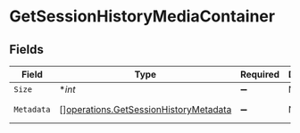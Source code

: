 # GetSessionHistoryMediaContainer


## Fields

| Field                                                                                                                                                                                                                                                                                                                                                                                                                                                                                                                                                                                                                                                 | Type                                                                                                                                                                                                                                                                                                                                                                                                                                                                                                                                                                                                                                                  | Required                                                                                                                                                                                                                                                                                                                                                                                                                                                                                                                                                                                                                                              | Description                                                                                                                                                                                                                                                                                                                                                                                                                                                                                                                                                                                                                                           | Example                                                                                                                                                                                                                                                                                                                                                                                                                                                                                                                                                                                                                                               |
| ----------------------------------------------------------------------------------------------------------------------------------------------------------------------------------------------------------------------------------------------------------------------------------------------------------------------------------------------------------------------------------------------------------------------------------------------------------------------------------------------------------------------------------------------------------------------------------------------------------------------------------------------------- | ----------------------------------------------------------------------------------------------------------------------------------------------------------------------------------------------------------------------------------------------------------------------------------------------------------------------------------------------------------------------------------------------------------------------------------------------------------------------------------------------------------------------------------------------------------------------------------------------------------------------------------------------------- | ----------------------------------------------------------------------------------------------------------------------------------------------------------------------------------------------------------------------------------------------------------------------------------------------------------------------------------------------------------------------------------------------------------------------------------------------------------------------------------------------------------------------------------------------------------------------------------------------------------------------------------------------------- | ----------------------------------------------------------------------------------------------------------------------------------------------------------------------------------------------------------------------------------------------------------------------------------------------------------------------------------------------------------------------------------------------------------------------------------------------------------------------------------------------------------------------------------------------------------------------------------------------------------------------------------------------------- | ----------------------------------------------------------------------------------------------------------------------------------------------------------------------------------------------------------------------------------------------------------------------------------------------------------------------------------------------------------------------------------------------------------------------------------------------------------------------------------------------------------------------------------------------------------------------------------------------------------------------------------------------------- |
| `Size`                                                                                                                                                                                                                                                                                                                                                                                                                                                                                                                                                                                                                                                | **int*                                                                                                                                                                                                                                                                                                                                                                                                                                                                                                                                                                                                                                                | :heavy_minus_sign:                                                                                                                                                                                                                                                                                                                                                                                                                                                                                                                                                                                                                                    | N/A                                                                                                                                                                                                                                                                                                                                                                                                                                                                                                                                                                                                                                                   | 10855                                                                                                                                                                                                                                                                                                                                                                                                                                                                                                                                                                                                                                                 |
| `Metadata`                                                                                                                                                                                                                                                                                                                                                                                                                                                                                                                                                                                                                                            | [][operations.GetSessionHistoryMetadata](../../models/operations/getsessionhistorymetadata.md)                                                                                                                                                                                                                                                                                                                                                                                                                                                                                                                                                        | :heavy_minus_sign:                                                                                                                                                                                                                                                                                                                                                                                                                                                                                                                                                                                                                                    | N/A                                                                                                                                                                                                                                                                                                                                                                                                                                                                                                                                                                                                                                                   | [{"accountID":1,"deviceID":5,"grandparentArt":"/library/metadata/32132/art/1703933346","grandparentKey":"/library/metadata/32132","grandparentThumb":"/library/metadata/32132/thumb/1703933346","grandparentTitle":"Taskmaster","historyKey":"/status/sessions/history/1","index":1,"key":"/library/metadata/32171","librarySectionID":"2","originallyAvailableAt":"2022-04-14T00:00:00Z","parentIndex":13,"parentKey":"/library/metadata/32170","parentThumb":"/library/metadata/32170/thumb/1654134301","ratingKey":"32171","thumb":"/library/metadata/32171/thumb/-1","title":"The Noise That Blue Makes","type":"episode","viewedAt":1654139223}] |